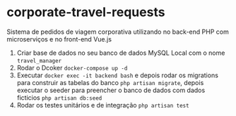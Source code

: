 # corporate-travel-requests
Sistema de pedidos de viagem corporativa utilizando no back-end PHP com microserviços e no front-end Vue.js

1. Criar base de dados no seu banco de dados MySQL Local com o nome `travel_manager`
2. Rodar o Dcoker `docker-compose up -d`
3. Executar `docker exec -it backend bash` e depois rodar os migrations para construir as tabelas do banco `php artisan migrate`, depois executar o seeder para preencher o banco de dados com dados ficticios `php artisan db:seed`
4. Rodar os testes unitários e de integração `php artisan test`